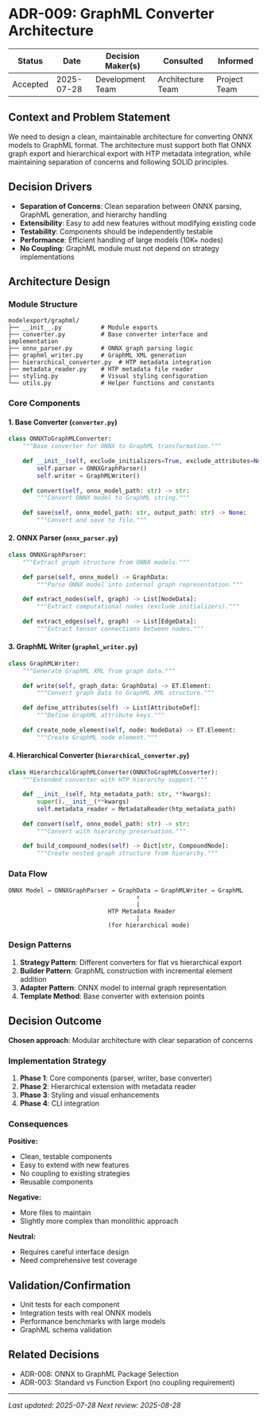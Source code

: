 # ADR-009: GraphML Converter Architecture

| Status | Date | Decision Maker(s) | Consulted | Informed |
|--------|------|-------------------|-----------|----------|
| Accepted | 2025-07-28 | Development Team | Architecture Team | Project Team |

## Context and Problem Statement

We need to design a clean, maintainable architecture for converting ONNX models to GraphML format. The architecture must support both flat ONNX graph export and hierarchical export with HTP metadata integration, while maintaining separation of concerns and following SOLID principles.

## Decision Drivers

- **Separation of Concerns**: Clean separation between ONNX parsing, GraphML generation, and hierarchy handling
- **Extensibility**: Easy to add new features without modifying existing code
- **Testability**: Components should be independently testable
- **Performance**: Efficient handling of large models (10K+ nodes)
- **No Coupling**: GraphML module must not depend on strategy implementations

## Architecture Design

### Module Structure

```
modelexport/graphml/
├── __init__.py           # Module exports
├── converter.py          # Base converter interface and implementation
├── onnx_parser.py        # ONNX graph parsing logic
├── graphml_writer.py     # GraphML XML generation
├── hierarchical_converter.py  # HTP metadata integration
├── metadata_reader.py    # HTP metadata file reader
├── styling.py            # Visual styling configuration
└── utils.py              # Helper functions and constants
```

### Core Components

#### 1. Base Converter (`converter.py`)
```python
class ONNXToGraphMLConverter:
    """Base converter for ONNX to GraphML transformation."""
    
    def __init__(self, exclude_initializers=True, exclude_attributes=None):
        self.parser = ONNXGraphParser()
        self.writer = GraphMLWriter()
        
    def convert(self, onnx_model_path: str) -> str:
        """Convert ONNX model to GraphML string."""
        
    def save(self, onnx_model_path: str, output_path: str) -> None:
        """Convert and save to file."""
```

#### 2. ONNX Parser (`onnx_parser.py`)
```python
class ONNXGraphParser:
    """Extract graph structure from ONNX models."""
    
    def parse(self, onnx_model) -> GraphData:
        """Parse ONNX model into internal graph representation."""
        
    def extract_nodes(self, graph) -> List[NodeData]:
        """Extract computational nodes (exclude initializers)."""
        
    def extract_edges(self, graph) -> List[EdgeData]:
        """Extract tensor connections between nodes."""
```

#### 3. GraphML Writer (`graphml_writer.py`)
```python
class GraphMLWriter:
    """Generate GraphML XML from graph data."""
    
    def write(self, graph_data: GraphData) -> ET.Element:
        """Convert graph data to GraphML XML structure."""
        
    def define_attributes(self) -> List[AttributeDef]:
        """Define GraphML attribute keys."""
        
    def create_node_element(self, node: NodeData) -> ET.Element:
        """Create GraphML node element."""
```

#### 4. Hierarchical Converter (`hierarchical_converter.py`)
```python
class HierarchicalGraphMLConverter(ONNXToGraphMLConverter):
    """Extended converter with HTP hierarchy support."""
    
    def __init__(self, htp_metadata_path: str, **kwargs):
        super().__init__(**kwargs)
        self.metadata_reader = MetadataReader(htp_metadata_path)
        
    def convert(self, onnx_model_path: str) -> str:
        """Convert with hierarchy preservation."""
        
    def build_compound_nodes(self) -> Dict[str, CompoundNode]:
        """Create nested graph structure from hierarchy."""
```

### Data Flow

```
ONNX Model → ONNXGraphParser → GraphData → GraphMLWriter → GraphML
                                    ↑
                                    |
                            HTP Metadata Reader
                                    |
                            (for hierarchical mode)
```

### Design Patterns

1. **Strategy Pattern**: Different converters for flat vs hierarchical export
2. **Builder Pattern**: GraphML construction with incremental element addition
3. **Adapter Pattern**: ONNX model to internal graph representation
4. **Template Method**: Base converter with extension points

## Decision Outcome

**Chosen approach**: Modular architecture with clear separation of concerns

### Implementation Strategy

1. **Phase 1**: Core components (parser, writer, base converter)
2. **Phase 2**: Hierarchical extension with metadata reader
3. **Phase 3**: Styling and visual enhancements
4. **Phase 4**: CLI integration

### Consequences

**Positive:**
- Clean, testable components
- Easy to extend with new features
- No coupling to existing strategies
- Reusable components

**Negative:**
- More files to maintain
- Slightly more complex than monolithic approach

**Neutral:**
- Requires careful interface design
- Need comprehensive test coverage

## Validation/Confirmation

- Unit tests for each component
- Integration tests with real ONNX models
- Performance benchmarks with large models
- GraphML schema validation

## Related Decisions

- ADR-008: ONNX to GraphML Package Selection
- ADR-003: Standard vs Function Export (no coupling requirement)

---
*Last updated: 2025-07-28*
*Next review: 2025-08-28*